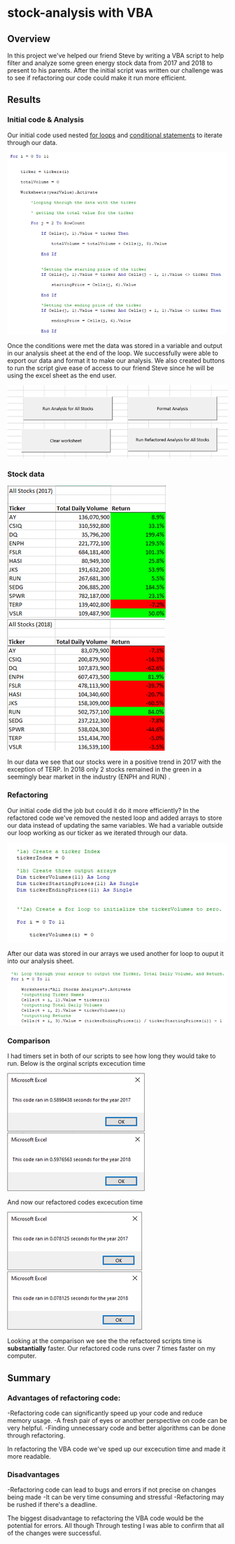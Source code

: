 # stock-analysis with VBA

## Overview

In this project we've helped our friend Steve by writing a VBA script to help filter and analyze some green energy stock data from 2017 and 2018 to present to his parents. After the initial script was written our challenge was to see if refactoring our code could make it run more efficient.

## Results

### Initial code & Analysis

Our initial code used nested [for loops](https://docs.microsoft.com/en-us/office/vba/language/reference/user-interface-help/fornext-statement) and [conditional statements](https://docs.microsoft.com/en-us/office/vba/language/concepts/getting-started/using-ifthenelse-statements) to iterate through our data.

![original code](/Resources/original_code.PNG)

 Once the conditions were met the data was stored in a variable and output in our analysis sheet at the end of the loop. We successfully were able to export our data and format it to make our analysis. We also created buttons to run the script give ease of access to our friend Steve since he will be using the excel sheet as the end user.

![buttons](/Resources/buttons.PNG)

### Stock data

![2017 stocks](/Resources/Stocks_2017.PNG) ![2018 stocks](/Resources/Stocks_2018.PNG)

In our data we see that our stocks were in a positive trend in 2017 with the exception of TERP. In 2018 only 2 stocks remained in the green in a seemingly bear market in the industry (ENPH and RUN) .

### Refactoring 

Our initial code did the job but could it do it more efficiently? In the refactored code we've removed the nested loop and added arrays to store our data instead of updating the same variables. We had a variable outside our loop working as our ticker as we iterated through our data. 

![updated code](/Resources/refactored.PNG)

After our data was stored in our arrays we used another for loop to ouput it into our analysis sheet.

![updated output code](/Resources/refactored2.PNG)

### Comparison

I had timers set in both of our scripts to see how long they would take to run. Below is the orginal scripts excecution time

![original script 2017](/Resources/Old_2017.PNG) ![original script 2018](/Resources/Old_2018.PNG)


And now our refactored codes excecution time

![Refactored script 2017](/Resources/VBA_Challenge_2017.PNG) ![Refactored script 2018](/Resources/VBA_Challenge_2018.PNG)


Looking at the comparison we see the the refactored scripts time is **substantially** faster. Our refactored code runs over 7 times faster on my computer.


## Summary

### Advantages of refactoring code:

-Refactoring code can significantly speed up your code and reduce memory usage.
-A fresh pair of eyes or another perspective on code can be very helpful.
-Finding unnecessary code and better algorithms can be done through refactoring. 

In refactoring the VBA code we've sped up our excecution time and made it more readable. 

### Disadvantages

-Refactoring code can lead to bugs and errors if not precise on changes being made
-It can be very time consuming and stressful
-Refactoring may be rushed if there's a deadline.

The biggest disadvantage to refactoring the VBA code would be the potential for errors. All though Through testing I was able to confirm that all of the changes were successful.









